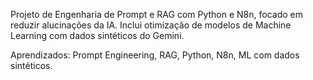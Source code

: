 Projeto de Engenharia de Prompt e RAG com Python e N8n, focado em reduzir alucinações da IA. Inclui otimização de modelos de Machine Learning com dados sintéticos do Gemini.

Aprendizados: Prompt Engineering, RAG, Python, N8n, ML com dados sintéticos.
